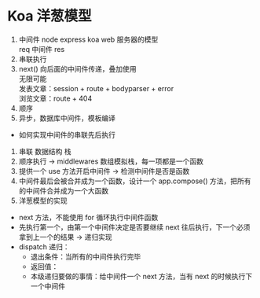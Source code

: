 # Koa 洋葱模型  

1. 中间件 node express koa web 服务器的模型  
  req 中间件 res  
2. 串联执行  
3. next() 向后面的中间件传递，叠加使用  
  无限可能  
  发表文章：session + route + bodyparser + error  
  浏览文章：route + 404  
4. 顺序  
5. 异步，数据库中间件，模板编译  

- 如何实现中间件的串联先后执行  
1. 串联 数据结构 栈  
2. 顺序执行 -> middlewares 数组模拟栈，每一项都是一个函数  
3. 提供一个 use 方法开启中间件 -> 检测中间件是否是函数  
4. 中间件最后会被合并成为一个函数，设计一个 app.compose() 方法，把所有的中间件合并成为一个大函数  
5. 洋葱模型的实现  
  - next 方法，不能使用 for 循环执行中间件函数  
  - 先执行第一个，由第一个中间件决定是否要继续 next 往后执行，下一个必须拿到上一个的结果 -> 递归实现  
  - dispatch 递归：  
    + 退出条件：当所有的中间件执行完毕  
    + 返回值：  
    + 本级递归要做的事情：给中间件一个 next 方法，当有 next 的时候执行下一个中间件  